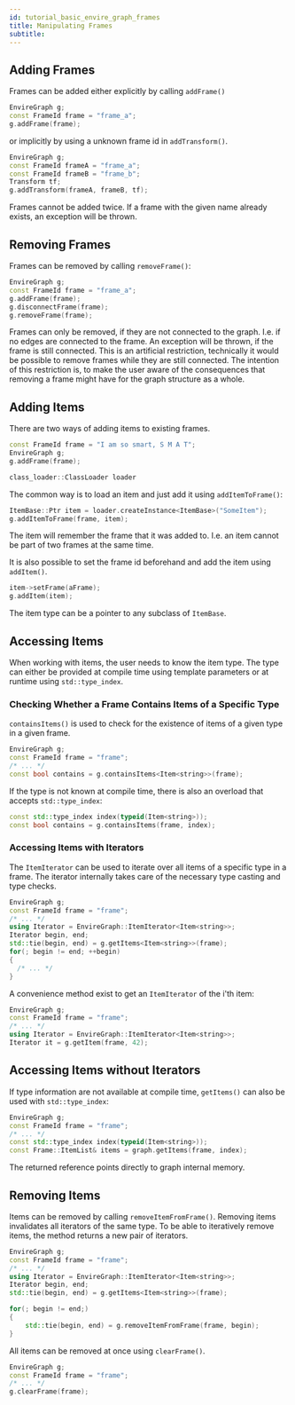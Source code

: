 ```yaml
---
id: tutorial_basic_envire_graph_frames
title: Manipulating Frames
subtitle:
---
```


## Adding Frames
Frames can be added either explicitly by calling ``addFrame()``

```cpp
EnvireGraph g;
const FrameId frame = "frame_a";
g.addFrame(frame);
```

or implicitly by using a unknown frame id in ``addTransform()``.

```cpp
EnvireGraph g;
const FrameId frameA = "frame_a";
const FrameId frameB = "frame_b";
Transform tf;
g.addTransform(frameA, frameB, tf);
```

Frames cannot be added twice. If a frame with the given name already exists,
an exception will be thrown.

## Removing Frames
Frames can be removed by calling ``removeFrame()``:

```cpp
EnvireGraph g;
const FrameId frame = "frame_a";
g.addFrame(frame);
g.disconnectFrame(frame);
g.removeFrame(frame);
```
Frames can only be removed, if they are not connected to the graph. I.e. if no
edges are connected to the frame. An exception will be thrown, if the frame is
still connected. This is an artificial restriction, technically it would be
possible to remove frames while they are still connected. The intention of this
restriction is, to make the user aware of the consequences that removing a frame
might have for the graph structure as a whole.


## Adding Items
There are two ways of adding items to existing frames.

```cpp
const FrameId frame = "I am so smart, S M A T";
EnvireGraph g;
g.addFrame(frame);

class_loader::ClassLoader loader
```
The common way is to load an item and just add it using ``addItemToFrame()``:

```cpp
ItemBase::Ptr item = loader.createInstance<ItemBase>("SomeItem");
g.addItemToFrame(frame, item);
```
The item will remember the frame that it was added to. I.e. an item cannot be part of two frames at the same time.

It is also possible to set the frame id beforehand and add the item using
``addItem()``.

```cpp
item->setFrame(aFrame);
g.addItem(item);
```
The item type can be a pointer to any subclass of ``ItemBase``.

## Accessing Items
When working with items, the user needs to know the item type. The type can
either be provided at compile time using template parameters or at runtime using
``std::type_index``.

### Checking Whether a Frame Contains Items of a Specific Type
``containsItems()`` is used to check for the existence of items of a given type
in a given frame.

```cpp
EnvireGraph g;
const FrameId frame = "frame";
/* ... */
const bool contains = g.containsItems<Item<string>>(frame);
```
If the type is not known at compile time, there is also an overload that
accepts ``std::type_index``:
```cpp
const std::type_index index(typeid(Item<string>));
const bool contains = g.containsItems(frame, index);
```

### Accessing Items with Iterators

The ``ItemIterator`` can be used to iterate over all items of a specific type
in a frame. The iterator internally takes care of the necessary type casting
and type checks.

```cpp
EnvireGraph g;
const FrameId frame = "frame";
/* ... */
using Iterator = EnvireGraph::ItemIterator<Item<string>>;
Iterator begin, end;
std::tie(begin, end) = g.getItems<Item<string>>(frame);
for(; begin != end; ++begin)
{
  /* ... */
}
```

A convenience method exist to get an ``ItemIterator`` of the i'th item:

```cpp
EnvireGraph g;
const FrameId frame = "frame";
/* ... */
using Iterator = EnvireGraph::ItemIterator<Item<string>>;
Iterator it = g.getItem(frame, 42);
```

## Accessing Items without Iterators
If type information are not available at compile time, ``getItems()`` can also
be used with ``std::type_index``:

```cpp
EnvireGraph g;
const FrameId frame = "frame";
/* ... */
const std::type_index index(typeid(Item<string>));
const Frame::ItemList& items = graph.getItems(frame, index);
```
The returned reference points directly to graph internal memory.

## Removing Items

Items can be removed by calling ``removeItemFromFrame()``. Removing items invalidates
all iterators of the same type. To be able to iteratively remove items, the
method returns a new pair of iterators.

```cpp
EnvireGraph g;
const FrameId frame = "frame";
/* ... */
using Iterator = EnvireGraph::ItemIterator<Item<string>>;
Iterator begin, end;
std::tie(begin, end) = g.getItems<Item<string>>(frame);

for(; begin != end;)
{
    std::tie(begin, end) = g.removeItemFromFrame(frame, begin);
}
```

All items can be removed at once using ``clearFrame()``.

```cpp
EnvireGraph g;
const FrameId frame = "frame";
/* ... */
g.clearFrame(frame);
```
